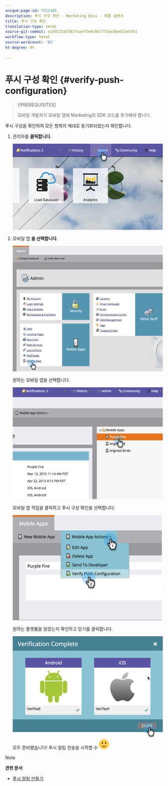 ```yaml
---
unique-page-id: 7512445
description: 푸시 구성 확인 - Marketing Docs - 제품 설명서
title: 푸시 구성 확인
translation-type: tm+mt
source-git-commit: e149133a5383faaef5e9c9b7775ae36e633ed7b1
workflow-type: tm+mt
source-wordcount: '81'
ht-degree: 0%

---
```



# 푸시 구성 확인 {#verify-push-configuration}

>[!PREREQUISITES]
>
>모바일 개발자가 모바일 앱에 Marketing의 SDK 코드를 추가해야 합니다.

푸시 구성을 확인하여 모든 항목이 제대로 동기화되었는지 확인합니다.

1. 관리자를 **클릭합니다**.

   ![](assets/image2015-4-22-16-3a12-3a32.png)

1. 모바일 앱 **을 선택합니다**.

   ![](assets/image2015-4-22-16-3a14-3a29.png)

   원하는 모바일 앱을 선택합니다.

   ![](assets/image2015-4-22-16-3a33-3a19.png)

   모바일 앱 작업을 클릭하고 푸시 구성 확인을 선택합니다.

   ![](assets/image2015-4-22-17-3a25-3a8.png)

   원하는 플랫폼을 읽었는지 확인하고 닫기를 클릭합니다.

   ![](assets/image2015-4-22-18-3a52-3a38.png)   모두 준비됐습니다! 푸시 알림 전송을 시작할 수 ![있습니다(웃음)](assets/smile.svg)

>[!NOTE]
>
>**관련 문서**
>
>* [푸시 알림 만들기](../../../product-docs/mobile-marketing/push-notifications/create-a-push-notification.md)

>



